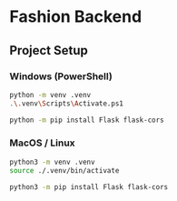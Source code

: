 # Fashion Backend

## Project Setup

### Windows (PowerShell)

```sh
python -m venv .venv
.\.venv\Scripts\Activate.ps1

python -m pip install Flask flask-cors
```

### MacOS / Linux

```sh
python3 -m venv .venv
source ./.venv/bin/activate

python3 -m pip install Flask flask-cors
```
